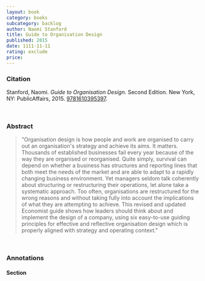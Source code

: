 ```yaml
---
layout: book
category: books
subcategory: backlog
author: Naomi Stanford
title: Guide to Organisation Design
published: 2015
date: 1111-11-11
rating: exclude
price:
---
```


### Citation

Stanford, Naomi. *Guide to Organisation Design.* Second Edition. New York, NY: PublicAffairs, 2015. [9781610395397](https://uk.bookshop.org/p/books/the-economist-guide-to-organisation-design-2nd-edition-creating-high-performing-and-adaptable-enterprises-naomi-stanford/3460080?ean=9781781253106).

<br>

### Abstract

> "Organisation design is how people and work are organised to carry out an organisation's strategy and achieve its aims. It matters. Thousands of established businesses fail every year because of the way they are organised or reorganised. Quite simply, survival can depend on whether a business has structures and reporting lines that both meet the needs of the market and are able to adapt to a rapidly changing business environment. Yet managers seldom talk coherently about structuring or restructuring their operations, let alone take a systematic approach. Too often, organisations are restructured for the wrong reasons and without taking fully into account the implications of what they are attempting to achieve. This revised and updated Economist guide shows how leaders should think about and implement the design of a company, using six easy-to-use guiding principles for effective and reflective organisation design which is properly aligned with strategy and operating context."

<br>

### Annotations

#### Section

<br>
